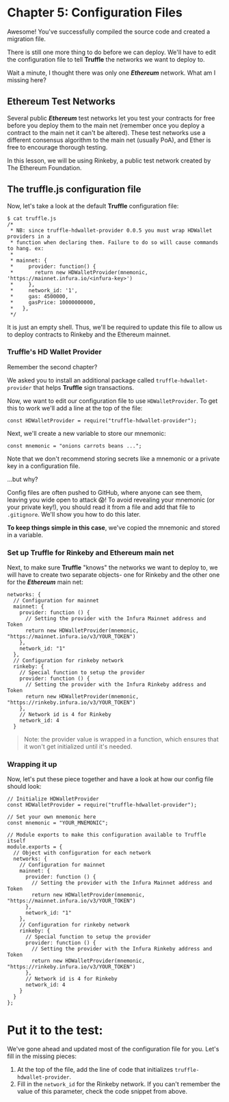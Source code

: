 # Chapter 5: Configuration Files

Awesome! You've successfully compiled the source code and created a migration file.

There is still one more thing to do before we can deploy. We'll have to edit the configuration file to tell **Truffle** the networks we want to deploy to.

Wait a minute, I thought there was only one **_Ethereum_** network. What am I missing here?

## Ethereum Test Networks

Several public **_Ethereum_** test networks let you test your contracts for free before you deploy them to the main net (remember once you deploy a contract to the main net it can't be altered). These test networks use a different consensus algorithm to the main net (usually PoA), and Ether is free to encourage thorough testing.

In this lesson, we will be using Rinkeby, a public test network created by The Ethereum Foundation.

## The truffle.js configuration file

Now, let's take a look at the default **Truffle** configuration file:

```
$ cat truffle.js
/*
 * NB: since truffle-hdwallet-provider 0.0.5 you must wrap HDWallet providers in a
 * function when declaring them. Failure to do so will cause commands to hang. ex:
 *
 * mainnet: {
 *     provider: function() {
 *       return new HDWalletProvider(mnemonic, 'https://mainnet.infura.io/<infura-key>')
 *     },
 *     network_id: '1',
 *     gas: 4500000,
 *     gasPrice: 10000000000,
 *   },
 */

```

It is just an empty shell. Thus, we'll be required to update this file to allow us to deploy contracts to Rinkeby and the Ethereum mainnet.

### Truffle's HD Wallet Provider

Remember the second chapter?

We asked you to install an additional package called `truffle-hdwallet-provider` that helps **Truffle** sign transactions.

Now, we want to edit our configuration file to use `HDWalletProvider`. To get this to work we'll add a line at the top of the file:

```
const HDWalletProvider = require("truffle-hdwallet-provider");

```

Next, we'll create a new variable to store our mnemonic:

```
const mnemonic = "onions carrots beans ...";

```

Note that we don't recommend storing secrets like a mnemonic or a private key in a configuration file.

...but why?

Config files are often pushed to GitHub, where anyone can see them, leaving you wide open to attack 😱! To avoid revealing your mnemonic (or your private key!), you should read it from a file and add that file to `.gitignore`. We'll show you how to do this later.

**To keep things simple in this case**, we've copied the mnemonic and stored in a variable.

### Set up Truffle for Rinkeby and Ethereum main net

Next, to make sure **Truffle** "knows" the networks we want to deploy to, we will have to create two separate objects- one for Rinkeby and the other one for the **_Ethereum_** main net:

```
networks: {
  // Configuration for mainnet
  mainnet: {
    provider: function () {
      // Setting the provider with the Infura Mainnet address and Token
      return new HDWalletProvider(mnemonic, "https://mainnet.infura.io/v3/YOUR_TOKEN")
    },
    network_id: "1"
  },
  // Configuration for rinkeby network
  rinkeby: {
    // Special function to setup the provider
    provider: function () {
      // Setting the provider with the Infura Rinkeby address and Token
      return new HDWalletProvider(mnemonic, "https://rinkeby.infura.io/v3/YOUR_TOKEN")
    },
    // Network id is 4 for Rinkeby
    network_id: 4
  }

```

> Note: the provider value is wrapped in a function, which ensures that it won't get initialized until it's needed.

### Wrapping it up

Now, let's put these piece together and have a look at how our config file should look:

```
// Initialize HDWalletProvider
const HDWalletProvider = require("truffle-hdwallet-provider");

// Set your own mnemonic here
const mnemonic = "YOUR_MNEMONIC";

// Module exports to make this configuration available to Truffle itself
module.exports = {
  // Object with configuration for each network
  networks: {
    // Configuration for mainnet
    mainnet: {
      provider: function () {
        // Setting the provider with the Infura Mainnet address and Token
        return new HDWalletProvider(mnemonic, "https://mainnet.infura.io/v3/YOUR_TOKEN")
      },
      network_id: "1"
    },
    // Configuration for rinkeby network
    rinkeby: {
      // Special function to setup the provider
      provider: function () {
        // Setting the provider with the Infura Rinkeby address and Token
        return new HDWalletProvider(mnemonic, "https://rinkeby.infura.io/v3/YOUR_TOKEN")
      },
      // Network id is 4 for Rinkeby
      network_id: 4
    }
  }
};

```

# Put it to the test:

We've gone ahead and updated most of the configuration file for you. Let's fill in the missing pieces:

1.  At the top of the file, add the line of code that initializes `truffle-hdwallet-provider`.
2.  Fill in the `network_id` for the Rinkeby network. If you can't remember the value of this parameter, check the code snippet from above.
